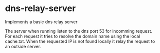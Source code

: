 # dns-relay-server
Implements a basic dns relay server

The server when running listen to the dns port 53 for incomming request. For each request it tries to resolve the domain name using the local cache.txt.
When the requested IP is not found locally it relay the request to an outside server.

